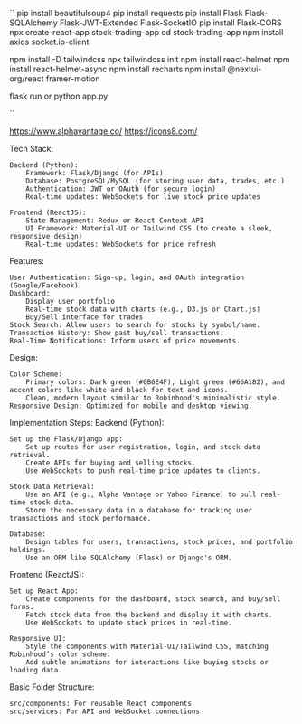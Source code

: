 ``
pip install beautifulsoup4
pip install requests
pip install Flask Flask-SQLAlchemy Flask-JWT-Extended Flask-SocketIO
pip install Flask-CORS
npx create-react-app stock-trading-app
cd stock-trading-app
npm install axios socket.io-client

npm install -D tailwindcss
npx tailwindcss init
npm install react-helmet
npm install react-helmet-async
npm install recharts
npm install @nextui-org/react framer-motion

flask run or python app.py

``

https://www.alphavantage.co/
https://icons8.com/

Tech Stack:

    Backend (Python):
        Framework: Flask/Django (for APIs)
        Database: PostgreSQL/MySQL (for storing user data, trades, etc.)
        Authentication: JWT or OAuth (for secure login)
        Real-time updates: WebSockets for live stock price updates

    Frontend (ReactJS):
        State Management: Redux or React Context API
        UI Framework: Material-UI or Tailwind CSS (to create a sleek, responsive design)
        Real-time updates: WebSockets for price refresh

Features:

    User Authentication: Sign-up, login, and OAuth integration (Google/Facebook)
    Dashboard:
        Display user portfolio
        Real-time stock data with charts (e.g., D3.js or Chart.js)
        Buy/Sell interface for trades
    Stock Search: Allow users to search for stocks by symbol/name.
    Transaction History: Show past buy/sell transactions.
    Real-Time Notifications: Inform users of price movements.

Design:

    Color Scheme:
        Primary colors: Dark green (#0B6E4F), Light green (#66A182), and accent colors like white and black for text and icons.
        Clean, modern layout similar to Robinhood's minimalistic style.
    Responsive Design: Optimized for mobile and desktop viewing.

Implementation Steps:
Backend (Python):

    Set up the Flask/Django app:
        Set up routes for user registration, login, and stock data retrieval.
        Create APIs for buying and selling stocks.
        Use WebSockets to push real-time price updates to clients.

    Stock Data Retrieval:
        Use an API (e.g., Alpha Vantage or Yahoo Finance) to pull real-time stock data.
        Store the necessary data in a database for tracking user transactions and stock performance.

    Database:
        Design tables for users, transactions, stock prices, and portfolio holdings.
        Use an ORM like SQLAlchemy (Flask) or Django's ORM.

Frontend (ReactJS):

    Set up React App:
        Create components for the dashboard, stock search, and buy/sell forms.
        Fetch stock data from the backend and display it with charts.
        Use WebSockets to update stock prices in real-time.

    Responsive UI:
        Style the components with Material-UI/Tailwind CSS, matching Robinhood’s color scheme.
        Add subtle animations for interactions like buying stocks or loading data.


Basic Folder Structure:

    src/components: For reusable React components
    src/services: For API and WebSocket connections